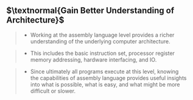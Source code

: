 ## $\textnormal{Gain Better Understanding of Architecture}$

> - Working at the assembly language level provides a richer <br />
    understanding of the underlying computer architecture.

> - This includes the basic instruction set, processor register <br />
    memory addressing, hardware interfacing, and IO.

> - Since ultimately all programs execute at this level, knowing <br />
    the capabilities of assembly language provides useful insights <br />
    into what is possible, what is easy, and what might be more <br />
    difficult or slower.

